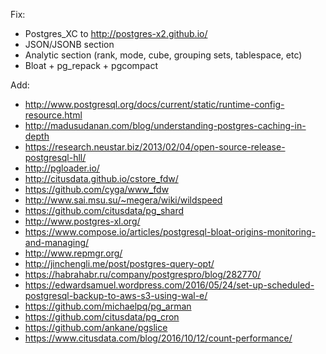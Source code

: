 Fix:
 * Postgres_XC to http://postgres-x2.github.io/
 * JSON/JSONB section
 * Analytic section (rank, mode, cube, grouping sets, tablespace, etc)
 * Bloat + pg_repack + pgcompact

Add:

 * http://www.postgresql.org/docs/current/static/runtime-config-resource.html
 * http://madusudanan.com/blog/understanding-postgres-caching-in-depth
 * https://research.neustar.biz/2013/02/04/open-source-release-postgresql-hll/
 * http://pgloader.io/
 * http://citusdata.github.io/cstore_fdw/
 * https://github.com/cyga/www_fdw
 * http://www.sai.msu.su/~megera/wiki/wildspeed
 * https://github.com/citusdata/pg_shard
 * http://www.postgres-xl.org/
 * https://www.compose.io/articles/postgresql-bloat-origins-monitoring-and-managing/
 * http://www.repmgr.org/
 * http://jinchengli.me/post/postgres-query-opt/
 * https://habrahabr.ru/company/postgrespro/blog/282770/
 * https://edwardsamuel.wordpress.com/2016/05/24/set-up-scheduled-postgresql-backup-to-aws-s3-using-wal-e/
 * https://github.com/michaelpq/pg_arman
 * https://github.com/citusdata/pg_cron
 * https://github.com/ankane/pgslice
 * https://www.citusdata.com/blog/2016/10/12/count-performance/